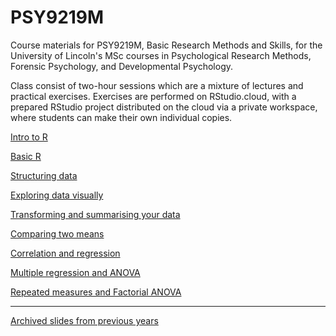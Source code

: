 # PSY9219M
Course materials for PSY9219M, Basic Research Methods and Skills, for the University of Lincoln's MSc courses in Psychological Research Methods, Forensic Psychology, and Developmental Psychology.

Class consist of two-hour sessions which are a mixture of lectures and practical exercises. Exercises are performed on RStudio.cloud, with a prepared RStudio project distributed on the cloud via a private workspace, where students can make their own individual copies.


[Intro to R](01-intro_xar.html)

[Basic R](02-Basic_R.html)

[Structuring data](03-More-on-Data.html)

[Exploring data visually](04-plotting.html)

[Transforming and summarising your data](05-descriptives.html)

[Comparing two means](06-NHST-two-means.html)

[Correlation and regression](07-Correlation-Regression.html)

[Multiple regression and ANOVA](08-Multi-Regression-ANOVA.html)

[Repeated measures and Factorial ANOVA](09-Repeated-and-Factorial-ANOVA.html)

---
[Archived slides from previous years](archived/readme.html)